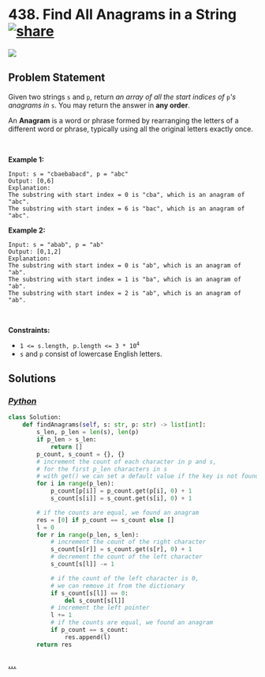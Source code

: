 # 438. Find All Anagrams in a String [![share]](https://leetcode.com/problems/find-all-anagrams-in-a-string/)

![][medium]

## Problem Statement

<p>Given two strings <code>s</code> and <code>p</code>, return <em>an array of all the start indices of </em><code>p</code><em>'s anagrams in </em><code>s</code>. You may return the answer in <strong>any order</strong>.</p>
<p>An <strong>Anagram</strong> is a word or phrase formed by rearranging the letters of a different word or phrase, typically using all the original letters exactly once.</p>
<p> </p>
<p><strong class="example">Example 1:</strong></p>

```
Input: s = "cbaebabacd", p = "abc"
Output: [0,6]
Explanation:
The substring with start index = 0 is "cba", which is an anagram of "abc".
The substring with start index = 6 is "bac", which is an anagram of "abc".
```

<p><strong class="example">Example 2:</strong></p>

```
Input: s = "abab", p = "ab"
Output: [0,1,2]
Explanation:
The substring with start index = 0 is "ab", which is an anagram of "ab".
The substring with start index = 1 is "ba", which is an anagram of "ab".
The substring with start index = 2 is "ab", which is an anagram of "ab".
```

<p> </p>
<p><strong>Constraints:</strong></p>
<ul>
<li><code>1 &lt;= s.length, p.length &lt;= 3 * 10<sup>4</sup></code></li>
<li><code>s</code> and <code>p</code> consist of lowercase English letters.</li>
</ul>

## Solutions

### [_Python_](find_all_anagrams_in_a_string.py)

```py [Python]
class Solution:
    def findAnagrams(self, s: str, p: str) -> list[int]:
        s_len, p_len = len(s), len(p)
        if p_len > s_len:
            return []
        p_count, s_count = {}, {}
        # increment the count of each character in p and s,
        # for the first p_len characters in s
        # with get() we can set a default value if the key is not found
        for i in range(p_len):
            p_count[p[i]] = p_count.get(p[i], 0) + 1
            s_count[s[i]] = s_count.get(s[i], 0) + 1

        # if the counts are equal, we found an anagram
        res = [0] if p_count == s_count else []
        l = 0
        for r in range(p_len, s_len):
            # increment the count of the right character
            s_count[s[r]] = s_count.get(s[r], 0) + 1
            # decrement the count of the left character
            s_count[s[l]] -= 1

            # if the count of the left character is 0,
            # we can remove it from the dictionary
            if s_count[s[l]] == 0:
                del s_count[s[l]]
            # increment the left pointer
            l += 1
            # if the counts are equal, we found an anagram
            if p_count == s_count:
                res.append(l)
        return res

```

### [_..._]()

```

```

<!----------------------------------{ link }--------------------------------->

[share]: https://graph.org/file/3ea5234dda646b71c574a.png
[easy]: https://img.shields.io/badge/Difficulty-Easy-bright.svg
[medium]: https://img.shields.io/badge/Difficulty-Medium-yellow.svg
[hard]: https://img.shields.io/badge/Difficulty-Hard-red.svg
